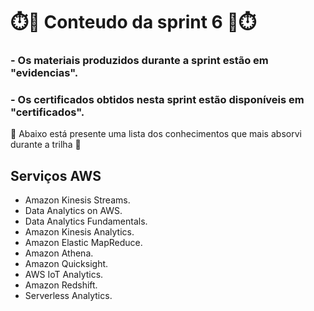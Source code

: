 # ⏱️📖 Conteudo da sprint 6 📖⏱️

### - Os materiais produzidos durante a sprint estão em "evidencias".
### - Os certificados obtidos nesta sprint estão disponíveis em "certificados".

🧠 Abaixo está presente uma lista dos conhecimentos que mais absorvi durante a trilha 🧠

##  Serviços AWS

 - Amazon Kinesis Streams.
 - Data Analytics on AWS.
 - Data Analytics Fundamentals.
 - Amazon Kinesis Analytics.
 - Amazon Elastic MapReduce.
 - Amazon Athena.
 - Amazon Quicksight.
 - AWS IoT Analytics.
 - Amazon Redshift.
 - Serverless Analytics.


